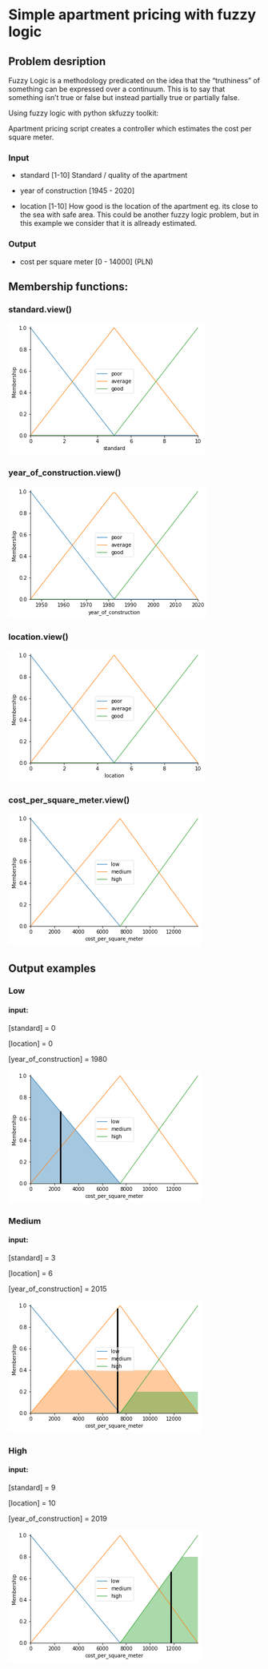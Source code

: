 # Simple apartment pricing with fuzzy logic

## Problem desription

Fuzzy Logic is a methodology predicated on the idea that the “truthiness” of something can be expressed over a continuum. This is to say that something isn’t true or false but instead partially true or partially false.

Using fuzzy logic with python skfuzzy toolkit:

Apartment pricing script creates a controller which estimates the cost per square meter.
### Input
* standard [1-10]
Standard / quality of the apartment

* year of construction [1945 - 2020]
* location [1-10]
How good is the location of the apartment eg. its close to the sea with safe area. 
This could be another fuzzy logic problem, but in this example we consider that it is allready estimated. 

### Output
* cost per square meter [0 - 14000] (PLN)

## Membership functions:
### standard.view()
<img src="https://github.com/emttiew/NAI-PJATK/blob/master/FuzzyLogicApartmentPricing/resources/standard_view.png">

### year_of_construction.view()
<img src="https://github.com/emttiew/NAI-PJATK/blob/master/FuzzyLogicApartmentPricing/resources/year_view.png">

### location.view()
<img src="https://github.com/emttiew/NAI-PJATK/blob/master/FuzzyLogicApartmentPricing/resources/location_view.png">

### cost_per_square_meter.view()
<img src="https://github.com/emttiew/NAI-PJATK/blob/master/FuzzyLogicApartmentPricing/resources/output_view.png">

## Output examples
### Low
#### input:
[standard] = 0

[location] = 0

[year_of_construction] = 1980

<img src="https://github.com/emttiew/NAI-PJATK/blob/master/FuzzyLogicApartmentPricing/resources/low_output.png">

### Medium
#### input:
[standard] = 3

[location] = 6

[year_of_construction] = 2015

<img src="https://github.com/emttiew/NAI-PJATK/blob/master/FuzzyLogicApartmentPricing/resources/medium_output.png">

### High
#### input:
[standard] = 9 

[location] = 10 

[year_of_construction] = 2019

<img src="https://github.com/emttiew/NAI-PJATK/blob/master/FuzzyLogicApartmentPricing/resources/high_output.png">
